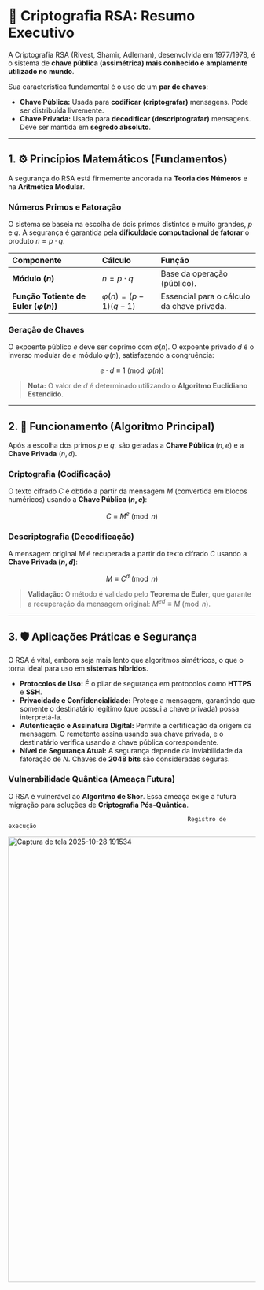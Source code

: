 # 🔐 Criptografia RSA: Resumo Executivo

A Criptografia RSA (Rivest, Shamir, Adleman), desenvolvida em 1977/1978, é o sistema de **chave pública (assimétrica) mais conhecido e amplamente utilizado no mundo**.

Sua característica fundamental é o uso de um **par de chaves**:

* **Chave Pública:** Usada para **codificar (criptografar)** mensagens. Pode ser distribuída livremente.
* **Chave Privada:** Usada para **decodificar (descriptografar)** mensagens. Deve ser mantida em **segredo absoluto**.

---

## 1. ⚙️ Princípios Matemáticos (Fundamentos)

A segurança do RSA está firmemente ancorada na **Teoria dos Números** e na **Aritmética Modular**.

### Números Primos e Fatoração

O sistema se baseia na escolha de dois primos distintos e muito grandes, $p$ e $q$. A segurança é garantida pela **dificuldade computacional de fatorar** o produto $n = p \cdot q$.

| Componente | Cálculo | Função |
| :--- | :--- | :--- |
| **Módulo ($n$)** | $n = p \cdot q$ | Base da operação (público). |
| **Função Totiente de Euler ($\varphi(n)$)** | $\varphi(n) = (p-1)(q-1)$ | Essencial para o cálculo da chave privada. |

### Geração de Chaves

O expoente público $e$ deve ser coprimo com $\varphi(n)$. O expoente privado $d$ é o inverso modular de $e$ módulo $\varphi(n)$, satisfazendo a congruência:

$$e \cdot d \equiv 1 \pmod{\varphi(n)}$$

> **Nota:** O valor de $d$ é determinado utilizando o **Algoritmo Euclidiano Estendido**.

---

## 2. 🔢 Funcionamento (Algoritmo Principal)

Após a escolha dos primos $p$ e $q$, são geradas a **Chave Pública** $(n, e)$ e a **Chave Privada** $(n, d)$.

### Criptografia (Codificação)

O texto cifrado $C$ é obtido a partir da mensagem $M$ (convertida em blocos numéricos) usando a **Chave Pública $(n, e)$**:

$$C \equiv M^e \pmod n$$

### Descriptografia (Decodificação)

A mensagem original $M$ é recuperada a partir do texto cifrado $C$ usando a **Chave Privada $(n, d)$**:

$$M \equiv C^d \pmod n$$

> **Validação:** O método é validado pelo **Teorema de Euler**, que garante a recuperação da mensagem original: $M^{ed} \equiv M \pmod n$.

---

## 3. 🛡️ Aplicações Práticas e Segurança

O RSA é vital, embora seja mais lento que algoritmos simétricos, o que o torna ideal para uso em **sistemas híbridos**.

* **Protocolos de Uso:** É o pilar de segurança em protocolos como **HTTPS** e **SSH**.
* **Privacidade e Confidencialidade:** Protege a mensagem, garantindo que somente o destinatário legítimo (que possui a chave privada) possa interpretá-la.
* **Autenticação e Assinatura Digital:** Permite a certificação da origem da mensagem. O remetente assina usando sua chave privada, e o destinatário verifica usando a chave pública correspondente.
* **Nível de Segurança Atual:** A segurança depende da inviabilidade da fatoração de $N$. Chaves de **2048 bits** são consideradas seguras.

### Vulnerabilidade Quântica (Ameaça Futura)

O RSA é vulnerável ao **Algoritmo de Shor**. Essa ameaça exige a futura migração para soluções de **Criptografia Pós-Quântica**.

                                                       Registro de execução
<img width="1900" height="905" alt="Captura de tela 2025-10-28 191534" src="https://github.com/user-attachments/assets/7918e773-7300-47fe-bc73-7ced2daea40f" />

